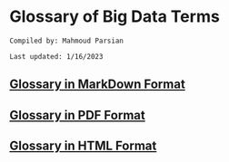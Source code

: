 # Glossary of Big Data Terms

	Compiled by: Mahmoud Parsian

	Last updated: 1/16/2023


## [Glossary in MarkDown Format](./glossary_of_big_data_and_mapreduce.md)	

## [Glossary in PDF Format](./glossary_of_big_data_and_mapreduce.pdf)

## [Glossary in HTML Format](https://htmlview.glitch.me/?https://github.com/mahmoudparsian/big-data-mapreduce-course/blob/master/slides/glossary/glossary_of_big_data_and_mapreduce.html)













